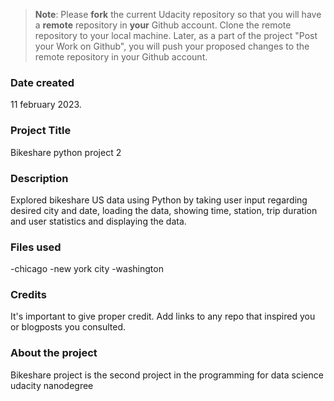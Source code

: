 >**Note**: Please **fork** the current Udacity repository so that you will have a **remote** repository in **your** Github account. Clone the remote repository to your local machine. Later, as a part of the project "Post your Work on Github", you will push your proposed changes to the remote repository in your Github account.

### Date created 
11 february 2023.



### Project Title
Bikeshare python project 2


### Description
Explored bikeshare US data using Python by taking user input regarding desired city and date, loading the data, showing time, station, trip duration and user statistics and displaying the data.

### Files used
-chicago
-new york city
-washington

### Credits
It's important to give proper credit. Add links to any repo that inspired you or blogposts you consulted.

### About the project
Bikeshare project is the second project in the programming for data science udacity nanodegree

